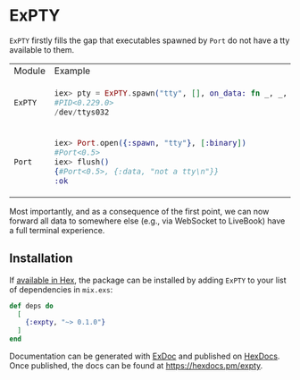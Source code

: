 # ExPTY

`ExPTY` firstly fills the gap that executables spawned by `Port` do not have a tty available to them.

<table>
<tr>
<td> Module </td> <td> Example </td>
</tr>
<tr>
<td> <code>ExPTY</code> </td>
<td>

```elixir
iex> pty = ExPTY.spawn("tty", [], on_data: fn _, _, data -> IO.write(data) end)
#PID<0.229.0>
/dev/ttys032
```

</td>
</tr>
<tr>
<td> <code>Port</code> </td>
<td>

```elixir
iex> Port.open({:spawn, "tty"}, [:binary])
#Port<0.5>
iex> flush()
{#Port<0.5>, {:data, "not a tty\n"}}
:ok
```

</td>
</tr>
</table>

Most importantly, and as a consequence of the first point, we can now forward all data to somewhere else (e.g., via WebSocket to LiveBook) have a full terminal experience.

## Installation

If [available in Hex](https://hex.pm/docs/publish), the package can be installed
by adding `ExPTY` to your list of dependencies in `mix.exs`:

```elixir
def deps do
  [
    {:expty, "~> 0.1.0"}
  ]
end
```

Documentation can be generated with [ExDoc](https://github.com/elixir-lang/ex_doc)
and published on [HexDocs](https://hexdocs.pm). Once published, the docs can
be found at <https://hexdocs.pm/expty>.

